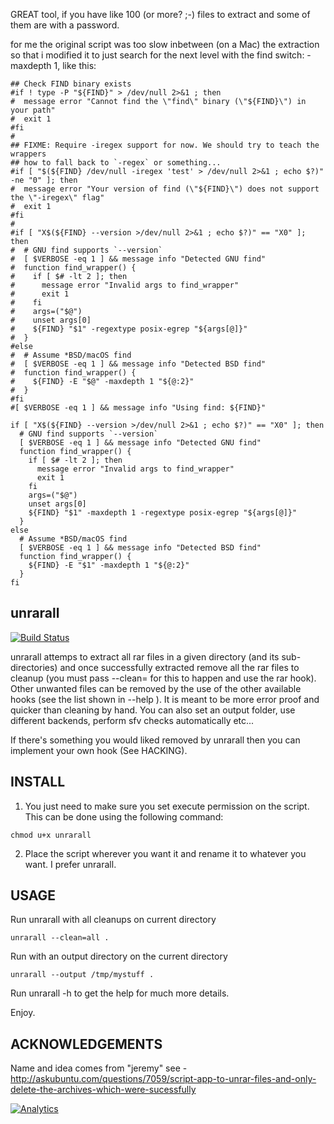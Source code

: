 GREAT tool, if you have like 100 (or more? ;-) files to extract and some of them are with a password.

for me the original script was too slow inbetween (on  a Mac) the extraction so that i modified it to just 
search for the next level with the find switch: -maxdepth 1, like this:

```
## Check FIND binary exists
#if ! type -P "${FIND}" > /dev/null 2>&1 ; then
#  message error "Cannot find the \"find\" binary (\"${FIND}\") in your path"
#  exit 1
#fi
#
## FIXME: Require -iregex support for now. We should try to teach the wrappers
## how to fall back to `-regex` or something...
#if [ "$(${FIND} /dev/null -iregex 'test' > /dev/null 2>&1 ; echo $?)" -ne "0" ]; then
#  message error "Your version of find (\"${FIND}\") does not support the \"-iregex\" flag"
#  exit 1
#fi
#
#if [ "X$(${FIND} --version >/dev/null 2>&1 ; echo $?)" == "X0" ]; then
#  # GNU find supports `--version`
#  [ $VERBOSE -eq 1 ] && message info "Detected GNU find"
#  function find_wrapper() {
#    if [ $# -lt 2 ]; then
#      message error "Invalid args to find_wrapper"
#      exit 1
#    fi
#    args=("$@")
#    unset args[0]
#    ${FIND} "$1" -regextype posix-egrep "${args[@]}"
#  }
#else
#  # Assume *BSD/macOS find
#  [ $VERBOSE -eq 1 ] && message info "Detected BSD find"
#  function find_wrapper() {
#    ${FIND} -E "$@" -maxdepth 1 "${@:2}"
#  }
#fi
#[ $VERBOSE -eq 1 ] && message info "Using find: ${FIND}"

if [ "X$(${FIND} --version >/dev/null 2>&1 ; echo $?)" == "X0" ]; then
  # GNU find supports `--version`
  [ $VERBOSE -eq 1 ] && message info "Detected GNU find"
  function find_wrapper() {
    if [ $# -lt 2 ]; then
      message error "Invalid args to find_wrapper"
      exit 1
    fi
    args=("$@")
    unset args[0]
    ${FIND} "$1" -maxdepth 1 -regextype posix-egrep "${args[@]}"
  }
else
  # Assume *BSD/macOS find
  [ $VERBOSE -eq 1 ] && message info "Detected BSD find"
  function find_wrapper() {
    ${FIND} -E "$1" -maxdepth 1 "${@:2}"
  }
fi
```

## unrarall

[![Build Status](https://travis-ci.org/arfoll/unrarall.svg?branch=master)](https://travis-ci.org/arfoll/unrarall)

unrarall attemps to extract all rar files in a given directory (and its
sub-directories) and once successfully extracted remove all the rar files to
cleanup (you must pass --clean= for this to happen and use the rar hook). Other
unwanted files can be removed by the use of the other available hooks (see the
list shown in --help ). It is meant to be more error proof and quicker than
cleaning by hand. You can also set an output folder, use different backends,
perform sfv checks automatically etc...

If there's something you would liked removed by unrarall then you can implement
your own hook (See HACKING).

## INSTALL

1. You just need to make sure you set execute permission on the script. This
   can be done using the following command:

```
chmod u+x unrarall
```

2. Place the script wherever you want it and rename it to whatever you want. I
   prefer unrarall.

## USAGE

Run unrarall with all cleanups on current directory
```
unrarall --clean=all .
```

Run with an output directory on the current directory
```
unrarall --output /tmp/mystuff .
```

Run unrarall -h to get the help for much more details.

Enjoy.

## ACKNOWLEDGEMENTS

Name and idea comes from "jeremy" see -
http://askubuntu.com/questions/7059/script-app-to-unrar-files-and-only-delete-the-archives-which-were-sucessfully

[![Analytics](https://ga-beacon.appspot.com/UA-11959363-2/arfoll/unrarall)](https://github.com/igrigorik/ga-beacon)
